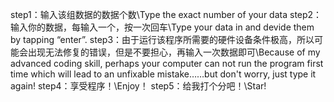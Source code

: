step1：输入该组数据的数据个数\Type the exact number of your data
step2：输入你的数据，每输入一个，按一次回车\Type your data in and devide them by tapping “enter”.
step3：由于运行该程序所需要的硬件设备条件极高，所以可能会出现无法修复的错误，但是不要担心，再输入一次数据即可\Because of my advanced coding skill, perhaps your computer can not run the program first time which will lead to an unfixable mistake……but don't worry, just type it again! 
step4：享受程序！\Enjoy！
step5：给我打个分吧！\Star!
